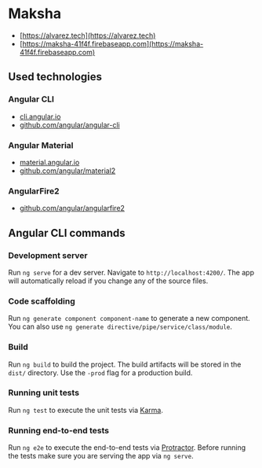 # Maksha

* [https://alvarez.tech](https://alvarez.tech)
* [https://maksha-41f4f.firebaseapp.com](https://maksha-41f4f.firebaseapp.com)

## Used technologies

### Angular CLI

* [cli.angular.io](https://cli.angular.io/)
* [github.com/angular/angular-cli](https://github.com/angular/angular-cli)

### Angular Material

* [material.angular.io](https://material.angular.io/)
* [github.com/angular/material2](https://github.com/angular/material2)

### AngularFire2

* [github.com/angular/angularfire2](https://github.com/angular/angularfire2)

## Angular CLI commands

### Development server

Run `ng serve` for a dev server. Navigate to `http://localhost:4200/`. The app will automatically reload if you change any of the source files.

### Code scaffolding

Run `ng generate component component-name` to generate a new component. You can also use `ng generate directive/pipe/service/class/module`.

### Build

Run `ng build` to build the project. The build artifacts will be stored in the `dist/` directory. Use the `-prod` flag for a production build.

### Running unit tests

Run `ng test` to execute the unit tests via [Karma](https://karma-runner.github.io).

### Running end-to-end tests

Run `ng e2e` to execute the end-to-end tests via [Protractor](http://www.protractortest.org/).
Before running the tests make sure you are serving the app via `ng serve`.
